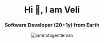 <h1 align="center"> Hi 👋, I am Veli</h1>
<h3 align="center">Software Developer (20+1y) from Earth</h3>
<p align="center">
<img src="https://github-readme-stats.vercel.app/api?username=iamnotagentleman&bg_color=30,e96443,904e95&title_color=fff&text_color=fff"" alt="iamnotagentleman" />
</p>
